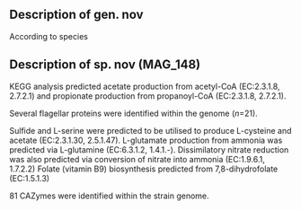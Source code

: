 ## Description of gen. nov 

According to species 






## Description of sp. nov (MAG_148)

KEGG analysis predicted 
acetate production from acetyl-CoA (EC:2.3.1.8, 2.7.2.1)
and propionate production from propanoyl-CoA (EC:2.3.1.8, 2.7.2.1).

Several flagellar proteins were identified within the genome (*n*=21). 

Sulfide and L-serine were predicted to be utilised to produce L-cysteine and acetate (EC:2.3.1.30, 2.5.1.47).
L-glutamate production from ammonia was predicted via L-glutamine (EC:6.3.1.2, 1.4.1.-).
Dissimilatory nitrate reduction was also predicted via conversion of nitrate into ammonia (EC:1.9.6.1, 1.7.2.2)
Folate (vitamin B9) biosynthesis predicted from 7,8-dihydrofolate (EC:1.5.1.3)



81 CAZymes were identified within the strain genome. 

